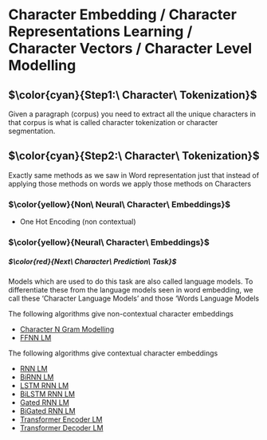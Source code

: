 # Character Embedding / Character Representations Learning / Character Vectors / Character Level Modelling

## $\color{cyan}{Step1:\ Character\ Tokenization}$
Given a paragraph (corpus) you need to extract all the unique characters in that corpus is what is called character tokenization or character segmentation.


## $\color{cyan}{Step2:\ Character\ Tokenization}$
Exactly same methods as we saw in Word representation just that instead of applying those methods on words we apply those methods on Characters

### $\color{yellow}{Non\ Neural\ Character\ Embeddings}$
  - One Hot Encoding (non contextual)

### $\color{yellow}{Neural\ Character\ Embeddings}$

##### $\color{red}{Next\ Character\ Prediction\ Task}$
Models which are used to do this task are also called language models. To differentiate these from the language models seen in word embedding, we call these ‘Character Language Models’ and those ‘Words Language Models

The following algorithms give non-contextual character embeddings
- <ins> Character N Gram Modelling </ins>
- <ins> FFNN LM </ins>

The following algorithms give contextual character embeddings
- <ins> RNN LM </ins>
- <ins> BiRNN LM </ins>
- <ins> LSTM RNN LM </ins>
- <ins> BiLSTM RNN LM </ins>
- <ins> Gated RNN LM </ins>
- <ins> BiGated RNN LM </ins>
- <ins> Transformer Encoder LM </ins>
- <ins> Transformer Decoder LM </ins>
